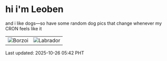 # hi i'm Leoben

and i like dogs—so have some random dog pics that change whenever my CRON feels like it

|  |  |
|--------|----------|
| ![Borzoi](https://random-dog-vercel.vercel.app/api/random-borzoi?v=1761428523) | ![Labrador](https://random-dog-vercel.vercel.app/api/random-labrador?v=1761428523) |

Last updated: 2025-10-26 05:42 PHT
